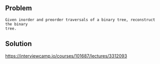 ## Problem 

```
Given inorder and preorder traversals of a binary tree, reconstruct the binary 
tree.
```

## Solution 

https://interviewcamp.io/courses/101687/lectures/3312093

